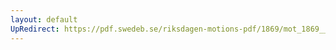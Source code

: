```yaml
---
layout: default
UpRedirect: https://pdf.swedeb.se/riksdagen-motions-pdf/1869/mot_1869__ak__00147/mot_1869__ak__00147_006.pdf
---
```

